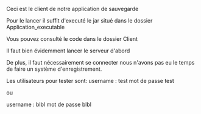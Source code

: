 Ceci est le client de notre application de sauvegarde

Pour le lancer il suffit d'executé le jar situé dans le dossier Application_executable

Vous pouvez consulté le code dans le dossier Client

Il faut bien évidemment lancer le serveur d'abord

De plus, il faut nécessairement se connecter nous n'avons pas eu le temps de faire un système d'enregistrement.

Les utilisateurs pour tester sont: 
username : test
mot de passe test

ou 

username : blbl
mot de passe blbl
